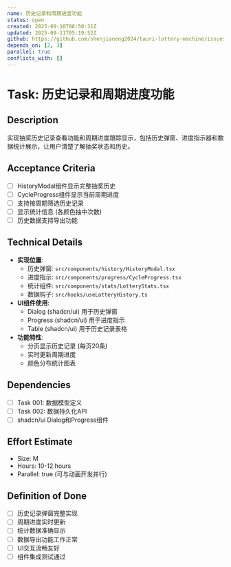 ```yaml
---
name: 历史记录和周期进度功能
status: open
created: 2025-09-10T08:50:31Z
updated: 2025-09-11T05:19:52Z
github: https://github.com/shenjianeng2024/tauri-lottery-machine/issues/6
depends_on: [2, 3]
parallel: true
conflicts_with: []
---
```


# Task: 历史记录和周期进度功能

## Description
实现抽奖历史记录查看功能和周期进度跟踪显示，包括历史弹窗、进度指示器和数据统计展示，让用户清楚了解抽奖状态和历史。

## Acceptance Criteria
- [ ] HistoryModal组件显示完整抽奖历史
- [ ] CycleProgress组件显示当前周期进度
- [ ] 支持按周期筛选历史记录
- [ ] 显示统计信息 (各颜色抽中次数)
- [ ] 历史数据支持导出功能

## Technical Details
- **实现位置**:
  - 历史弹窗: `src/components/history/HistoryModal.tsx`
  - 进度指示: `src/components/progress/CycleProgress.tsx`
  - 统计组件: `src/components/stats/LotteryStats.tsx`
  - 数据钩子: `src/hooks/useLotteryHistory.ts`
- **UI组件使用**:
  - Dialog (shadcn/ui) 用于历史弹窗
  - Progress (shadcn/ui) 用于进度指示
  - Table (shadcn/ui) 用于历史记录表格
- **功能特性**:
  - 分页显示历史记录 (每页20条)
  - 实时更新周期进度
  - 颜色分布统计图表

## Dependencies
- [ ] Task 001: 数据模型定义
- [ ] Task 002: 数据持久化API
- [ ] shadcn/ui Dialog和Progress组件

## Effort Estimate
- Size: M
- Hours: 10-12 hours
- Parallel: true (可与动画开发并行)

## Definition of Done
- [ ] 历史记录弹窗完整实现
- [ ] 周期进度实时更新
- [ ] 统计数据准确显示
- [ ] 数据导出功能工作正常
- [ ] UI交互流畅友好
- [ ] 组件集成测试通过

